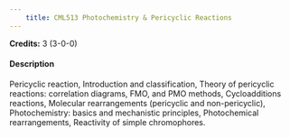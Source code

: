 ```yaml
---
    title: CML513 Photochemistry & Pericyclic Reactions
---
```

**Credits:** 3 (3-0-0)



#### Description 
Pericyclic reaction, Introduction and classification, Theory of pericyclic reactions: correlation diagrams, FMO, and PMO methods, Cycloadditions reactions, Molecular rearrangements (pericyclic and non-pericyclic), Photochemistry: basics and mechanistic principles, Photochemical rearrangements, Reactivity of simple chromophores.